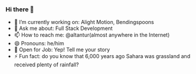 ### Hi there 👋
- 🔭 I’m currently working on: Alight Motion, Bendingspoons
- 💬 Ask me about: Full Stack Development
- 📫 How to reach me: @altantur(almost anywhere in the Internet)
- 😄 Pronouns: he/him
- 🚀 Open for Job: Yep! Tell me your story
- ⚡ Fun fact: do you know that 6,000 years ago Sahara was grassland and received plenty of rainfall? 
